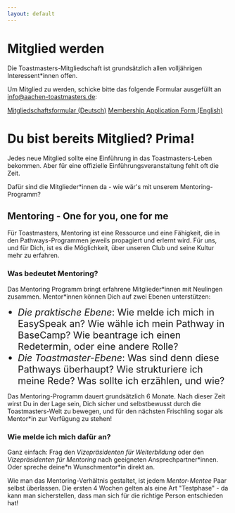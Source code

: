 ```yaml
---
layout: default
---
```


# Mitglied werden

Die Toastmasters-Mitgliedschaft ist grundsätzlich allen volljährigen Interessent*innen offen.

Um Mitglied zu werden, schicke bitte das folgende Formular ausgefüllt an info@aachen-toastmasters.de:

<p class="btn-flex">
    <a class="button-centered" href="downloads/tmac_membership_form_de.pdf" download="tmac_membership_form_de.pdf" >Mitgliedschaftsformular (Deutsch)</a>
    <a class="button-centered" href="downloads/tmac_membership_form_en.pdf" download="tmac_membership_form_en.pdf" >Membership Application Form (English)</a>
</p>

# Du bist bereits Mitglied? Prima! 

Jedes neue Mitglied sollte eine Einführung in das Toastmasters-Leben bekommen. Aber für eine offizielle Einführungsveranstaltung fehlt oft die Zeit.

Dafür sind die Mitglieder*innen da - wie wär's mit unserem Mentoring-Programm?

## Mentoring - One for you, one for me

Für Toastmasters, Mentoring ist eine Ressource und eine Fähigkeit, die in den Pathways-Programmen jeweils propagiert und erlernt wird. Für uns, und für Dich, ist es die Möglichkeit, über unseren Club und seine Kultur mehr zu erfahren.

### Was bedeutet Mentoring?

Das Mentoring Programm bringt erfahrene Mitglieder\*innen mit Neulingen zusammen. Mentor\*innen können Dich auf zwei Ebenen unterstützen:
<ul>
<li style="font-size: 16pt"><i>Die praktische Ebene</i>: Wie melde ich mich in EasySpeak an? Wie wähle ich mein Pathway in BaseCamp? Wie beantrage ich einen Redetermin, oder eine andere Rolle?</li>
<li style="font-size: 16pt"><i>Die Toastmaster-Ebene</i>: Was sind denn diese Pathways überhaupt? Wie strukturiere ich meine Rede? Was sollte ich erzählen, und wie?</li></ul>

Das Mentoring-Programm dauert grundsätzlich 6 Monate. Nach dieser Zeit wirst Du in der Lage sein, Dich sicher und selbstbewusst durch die Toastmasters-Welt zu bewegen, und für den nächsten Frischling sogar als Mentor\*in zur Verfügung zu stehen!

### Wie melde ich mich dafür an?

Ganz einfach: Frag den <i>Vizepräsidenten für Weiterbildung</i> oder den <i>Vizepräsidenten für Mentoring</i> nach geeigneten Ansprechpartner\*innen. Oder spreche deine\*n Wunschmentor\*in direkt an.

Wie man das Mentoring-Verhältnis gestaltet, ist jedem <i>Mentor-Mentee</i> Paar selbst überlassen. Die ersten 4 Wochen gelten als eine Art "Testphase" - da kann man sicherstellen, dass man sich für die richtige Person entschieden hat!


